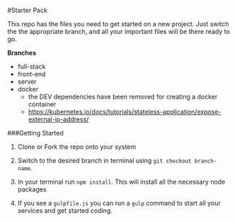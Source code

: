 #Starter Pack

This repo has the files you need to get started on a new project. Just switch the the appropriate branch, and all your important files will be there ready to go.

**Branches**
- full-stack
- front-end
- server
- docker
    - the DEV dependencies have been removed for creating a docker container
    - https://kubernetes.io/docs/tutorials/stateless-application/expose-external-ip-address/

###Getting Started

1) Clone or Fork the repo onto your system

2) Switch to the desired branch in terminal using `git checkout branch-name`.

3) In your terminal run `npm install`. This will install all the necessary node packages

4) If you see a `gulpfile.js` you can run a `gulp` command to start all your services and get started coding.